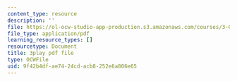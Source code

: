 ```yaml
---
content_type: resource
description: ''
file: https://ol-ocw-studio-app-production.s3.amazonaws.com/courses/3-091sc-introduction-to-solid-state-chemistry-fall-2010/9f42b4dfae7424cdacb8252e6a806e65_czAWbZLxFNM.pdf
file_type: application/pdf
learning_resource_types: []
resourcetype: Document
title: 3play pdf file
type: OCWFile
uid: 9f42b4df-ae74-24cd-acb8-252e6a806e65
---
```


